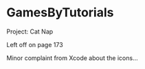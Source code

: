 # GamesByTutorials

Project:  Cat Nap

Left off on page 173

Minor complaint from Xcode about the icons...

